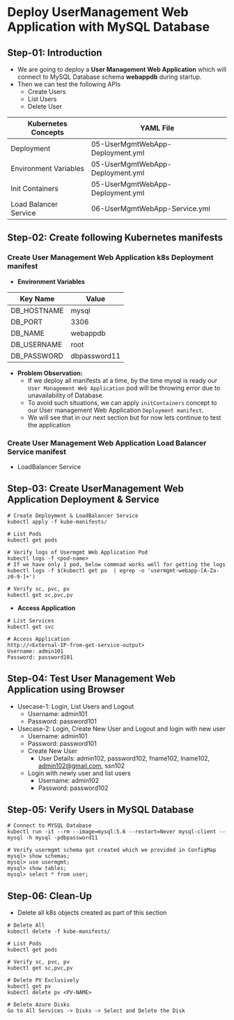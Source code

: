# Deploy UserManagement Web Application with MySQL Database

## Step-01: Introduction

- We are going to deploy a **User Management Web Application** which will connect to MySQL Database schema **webappdb** during startup.
- Then we can test the following APIs
  - Create Users
  - List Users
  - Delete User

| Kubernetes Concepts   | YAML File                        |
| --------------------- | -------------------------------- |
| Deployment            | 05-UserMgmtWebApp-Deployment.yml |
| Environment Variables | 05-UserMgmtWebApp-Deployment.yml |
| Init Containers       | 05-UserMgmtWebApp-Deployment.yml |
| Load Balancer Service | 06-UserMgmtWebApp-Service.yml    |

## Step-02: Create following Kubernetes manifests

### Create User Management Web Application k8s Deployment manifest

- **Environment Variables**

| Key Name    | Value        |
| ----------- | ------------ |
| DB_HOSTNAME | mysql        |
| DB_PORT     | 3306         |
| DB_NAME     | webappdb     |
| DB_USERNAME | root         |
| DB_PASSWORD | dbpassword11 |

- **Problem Observation:**
  - If we deploy all manifests at a time, by the time mysql is ready our `User Management Web Application` pod will be throwing error due to unavailability of Database.
  - To avoid such situations, we can apply `initContainers` concept to our User management Web Application `Deployment manifest`.
  - We will see that in our next section but for now lets continue to test the application

### Create User Management Web Application Load Balancer Service manifest

- LoadBalancer Service

## Step-03: Create UserManagement Web Application Deployment & Service

```
# Create Deployment & LoadBalancer Service
kubectl apply -f kube-manifests/

# List Pods
kubectl get pods

# Verify logs of Usermgmt Web Application Pod
kubectl logs -f <pod-name>
# If we have only 1 pod, below commnad works well for getting the logs
kubectl logs -f $(kubectl get po  | egrep -o 'usermgmt-webapp-[A-Za-z0-9-]+')

# Verify sc, pvc, pv
kubectl get sc,pvc,pv
```

- **Access Application**

```
# List Services
kubectl get svc

# Access Application
http://<External-IP-from-get-service-output>
Username: admin101
Password: password101
```

## Step-04: Test User Management Web Application using Browser

- Usecase-1: Login, List Users and Logout
  - Username: admin101
  - Password: password101
- Usecase-2: Login, Create New User and Logout and login with new user
  - Username: admin101
  - Password: password101
  - Create New User
    - User Details: admin102, password102, fname102, lname102, admin102@gmail.com, ssn102
  - Login with newly user and list users
    - Username: admin102
    - Password: password102

## Step-05: Verify Users in MySQL Database

```
# Connect to MYSQL Database
kubectl run -it --rm --image=mysql:5.6 --restart=Never mysql-client -- mysql -h mysql -pdbpassword11

# Verify usermgmt schema got created which we provided in ConfigMap
mysql> show schemas;
mysql> use usermgmt;
mysql> show tables;
mysql> select * from user;
```

## Step-06: Clean-Up

- Delete all k8s objects created as part of this section

```
# Delete All
kubectl delete -f kube-manifests/

# List Pods
kubectl get pods

# Verify sc, pvc, pv
kubectl get sc,pvc,pv

# Delete PV Exclusively
kubectl get pv
kubectl delete pv <PV-NAME>

# Delete Azure Disks
Go to All Services -> Disks -> Select and Delete the Disk
```
